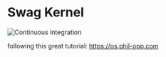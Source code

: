 # Swag Kernel
![Continuous integration](https://github.com/Eldolfin/swag_kernel/actions/workflows/rust.yml/badge.svg)

following this great tutorial: https://os.phil-opp.com
